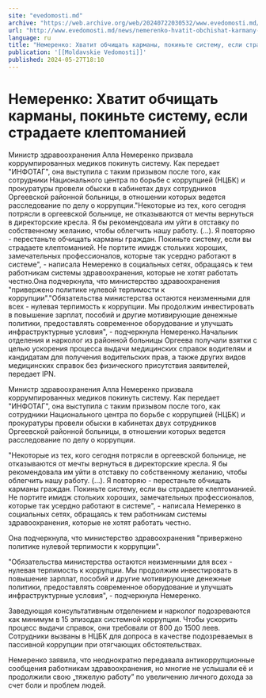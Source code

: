 ```yaml
---
site: "evedomosti.md"
archive: "https://web.archive.org/web/20240722030532/www.evedomosti.md/news/nemerenko-hvatit-obchishat-karmany-pokinte-sistemu-esli-stra"
url: "http://www.evedomosti.md/news/nemerenko-hvatit-obchishat-karmany-pokinte-sistemu-esli-stra"
language: ru
title: "Немеренко: Хватит обчищать карманы, покиньте систему, если страдаете клептоманией"
publication: '[[Moldavskie Vedomosti]]'
published: 2024-05-27T18:10
---
```


# Немеренко: Хватит обчищать карманы, покиньте систему, если страдаете клептоманией

Министр здравоохранения Алла Немеренко призвала коррумпированных медиков покинуть систему. Как передает "ИНФОТАГ", она выступила с таким призывом после того, как сотрудники Национального центра по борьбе с коррупцией (НЦБК) и прокуратуры провели обыски в кабинетах двух сотрудников Оргеевской районной больницы, в отношении которых ведется расследование по делу о коррупции."Некоторые из тех, кого сегодня потрясли в оргеевской больнице, не отказываются от мечты вернуться в директорские кресла. Я бы рекомендовала им уйти в отставку по собственному желанию, чтобы облегчить нашу работу. (...). Я повторяю - перестаньте обчищать карманы граждан. Покиньте систему, если вы страдаете клептоманией. Не портите имидж стольких хороших, замечательных профессионалов, которые так усердно работают в системе", - написала Немеренко в социальных сетях, обращаясь к тем работникам системы здравоохранения, которые не хотят работать честно.Она подчеркнула, что министерство здравоохранения "привержено политике нулевой терпимости к коррупции"."Обязательства министерства остаются неизменными для всех - нулевая терпимость к коррупции. Мы продолжим инвестировать в повышение зарплат, пособий и другие мотивирующие денежные политики, предоставлять современное оборудование и улучшать инфраструктурные условия", - подчеркнула Немеренко.Начальник отделения и нарколог из районной больницы Оргеева получали взятки с целью ускорения процесса выдачи медицинских справок водителям и кандидатам для получения водительских прав, а также других видов медицинских справок без физического присутствия заявителей,  передает IPN.

Министр здравоохранения Алла Немеренко призвала коррумпированных медиков покинуть систему. Как передает "ИНФОТАГ", она выступила с таким призывом после того, как сотрудники Национального центра по борьбе с коррупцией (НЦБК) и прокуратуры провели обыски в кабинетах двух сотрудников Оргеевской районной больницы, в отношении которых ведется расследование по делу о коррупции.

"Некоторые из тех, кого сегодня потрясли в оргеевской больнице, не отказываются от мечты вернуться в директорские кресла. Я бы рекомендовала им уйти в отставку по собственному желанию, чтобы облегчить нашу работу. (...). Я повторяю - перестаньте обчищать карманы граждан. Покиньте систему, если вы страдаете клептоманией. Не портите имидж стольких хороших, замечательных профессионалов, которые так усердно работают в системе", - написала Немеренко в социальных сетях, обращаясь к тем работникам системы здравоохранения, которые не хотят работать честно.

Она подчеркнула, что министерство здравоохранения "привержено политике нулевой терпимости к коррупции".

"Обязательства министерства остаются неизменными для всех - нулевая терпимость к коррупции. Мы продолжим инвестировать в повышение зарплат, пособий и другие мотивирующие денежные политики, предоставлять современное оборудование и улучшать инфраструктурные условия", - подчеркнула Немеренко.

Заведующая консультативным отделением и нарколог подозреваются как минимум в 15 эпизодах системной коррупции. Чтобы ускорить процесс выдачи справок, они требовали от 800 до 1500 леев. Сотрудники вызваны в НЦБК для допроса в качестве подозреваемых в пассивной коррупции при отягчающих обстоятельствах.

Немеренко заявила, что неоднократно передавала антикоррупционные сообщения работникам здравоохранения, но многие не услышали её и продолжили свою „тяжелую работу” по увеличению личного дохода за счет боли и проблем людей.
